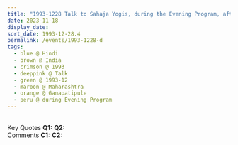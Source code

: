 ```yaml
---
title: "1993-1228 Talk to Sahaja Yogis, during the Evening Program, after Marriages, Gaṇapatīpuḷe, Maharashtra, India"
date: 2023-11-18
display_date: 
sort_date: 1993-12-28.4
permalink: /events/1993-1228-d
tags:
  - blue @ Hindi
  - brown @ India
  - crimson @ 1993
  - deeppink @ Talk
  - green @ 1993-12
  - maroon @ Maharashtra
  - orange @ Ganapatipule
  - peru @ during Evening Program
---
```


<br>

<wave-list>
  <list-title color="DarkSeaGreen" width="55">Key Quotes</list-title>
  <list-item color="BlanchedAlmond" width="280"><b>Q1:</b> <i></i></list-item>
  <list-item color="Lavender" width="280"><b>Q2:</b> <i></i></list-item>
</wave-list>

<br>

<wave-list>
  <list-title color="DarkSeaGreen" width="55">Comments</list-title>
  <list-item color="BlanchedAlmond" width="280"><b>C1:</b> <i></i></list-item>
  <list-item color="Lavender" width="280"><b>C2:</b> <i></i></list-item>
</wave-list>